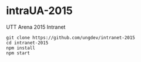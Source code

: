 # intraUA-2015
UTT Arena 2015 Intranet

```
git clone https://github.com/ungdev/intranet-2015
cd intranet-2015
npm install
npm start
```
